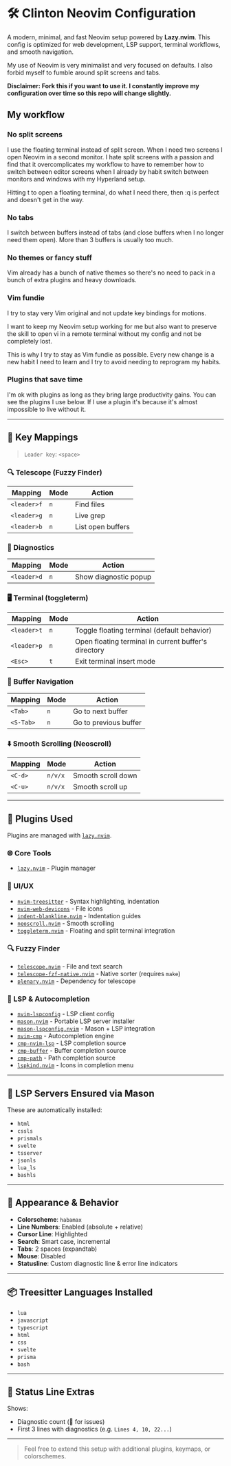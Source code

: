 # 🛠️ Clinton Neovim Configuration

A modern, minimal, and fast Neovim setup powered by **Lazy.nvim**. This config is optimized for web development, LSP support, terminal workflows, and smooth navigation.

My use of Neovim is very minimalist and very focused on defaults. I also forbid myself to fumble around split screens and tabs.

**Disclaimer: Fork this if you want to use it. I constantly improve my configuration over time so this repo will change slightly.**

## My workflow
### No split screens
I use the floating terminal instead of split screen. When I need two screens I open Neovim in a second monitor. I hate split screens with a passion and find that it overcomplicates my workflow to have to remember how to switch between editor screens when I already by habit switch between monitors and windows with my Hyperland setup.

Hitting <leader>t to open a floating terminal, do what I need there, then :q is perfect and doesn't get in the way.

### No tabs
I switch between buffers instead of tabs (and close buffers when I no longer need them open). More than 3 buffers is usually too much.

### No themes or fancy stuff
Vim already has a bunch of native themes so there's no need to pack in a bunch of extra plugins and heavy downloads.

### Vim fundie
I try to stay very Vim original and not update key bindings for motions.

I want to keep my Neovim setup working for me but also want to preserve the skill to open vi in a remote terminal without my config and not be completely lost.

This is why I try to stay as Vim fundie as possible. Every new change is a new habit I need to learn and I try to avoid needing to reprogram my habits.

### Plugins that save time
I'm ok with plugins as long as they bring large productivity gains. You can see the plugins I use below. If I use a plugin it's because it's almost impossible to live without it.

---

## 🔑 Key Mappings

> `Leader key`: `<space>`

### 🔍 Telescope (Fuzzy Finder)

| Mapping         | Mode | Action                         |
|-----------------|------|--------------------------------|
| `<leader>f`     | `n`  | Find files                     |
| `<leader>g`     | `n`  | Live grep                      |
| `<leader>b`     | `n`  | List open buffers              |

### 🧠 Diagnostics

| Mapping         | Mode | Action                             |
|-----------------|------|------------------------------------|
| `<leader>d`     | `n`  | Show diagnostic popup              |

### 🖥️ Terminal (toggleterm)

| Mapping         | Mode | Action                                               |
|-----------------|------|------------------------------------------------------|
| `<leader>t`     | `n`  | Toggle floating terminal (default behavior)          |
| `<leader>p`     | `n`  | Open floating terminal in current buffer's directory |
| `<Esc>`         | `t`  | Exit terminal insert mode                            |

### 🔄 Buffer Navigation

| Mapping         | Mode | Action               |
|-----------------|------|----------------------|
| `<Tab>`         | `n`  | Go to next buffer    |
| `<S-Tab>`       | `n`  | Go to previous buffer|

### ⬇️ Smooth Scrolling (Neoscroll)

| Mapping         | Mode    | Action                      |
|-----------------|---------|-----------------------------|
| `<C-d>`         | `n/v/x` | Smooth scroll down          |
| `<C-u>`         | `n/v/x` | Smooth scroll up            |

---

## 🔌 Plugins Used

Plugins are managed with [`lazy.nvim`](https://github.com/folke/lazy.nvim).

### 🌐 Core Tools

- [`lazy.nvim`](https://github.com/folke/lazy.nvim) - Plugin manager

### 🌈 UI/UX

- [`nvim-treesitter`](https://github.com/nvim-treesitter/nvim-treesitter) - Syntax highlighting, indentation
- [`nvim-web-devicons`](https://github.com/nvim-tree/nvim-web-devicons) - File icons
- [`indent-blankline.nvim`](https://github.com/lukas-reineke/indent-blankline.nvim) - Indentation guides
- [`neoscroll.nvim`](https://github.com/karb94/neoscroll.nvim) - Smooth scrolling
- [`toggleterm.nvim`](https://github.com/akinsho/toggleterm.nvim) - Floating and split terminal integration

### 🔍 Fuzzy Finder

- [`telescope.nvim`](https://github.com/nvim-telescope/telescope.nvim) - File and text search
- [`telescope-fzf-native.nvim`](https://github.com/nvim-telescope/telescope-fzf-native.nvim) - Native sorter (requires `make`)
- [`plenary.nvim`](https://github.com/nvim-lua/plenary.nvim) - Dependency for telescope

### 🧠 LSP & Autocompletion

- [`nvim-lspconfig`](https://github.com/neovim/nvim-lspconfig) - LSP client config
- [`mason.nvim`](https://github.com/williamboman/mason.nvim) - Portable LSP server installer
- [`mason-lspconfig.nvim`](https://github.com/williamboman/mason-lspconfig.nvim) - Mason + LSP integration
- [`nvim-cmp`](https://github.com/hrsh7th/nvim-cmp) - Autocompletion engine
- [`cmp-nvim-lsp`](https://github.com/hrsh7th/cmp-nvim-lsp) - LSP completion source
- [`cmp-buffer`](https://github.com/hrsh7th/cmp-buffer) - Buffer completion source
- [`cmp-path`](https://github.com/hrsh7th/cmp-path) - Path completion source
- [`lspkind.nvim`](https://github.com/onsails/lspkind.nvim) - Icons in completion menu

---

## 🧠 LSP Servers Ensured via Mason

These are automatically installed:

- `html`
- `cssls`
- `prismals`
- `svelte`
- `tsserver`
- `jsonls`
- `lua_ls`
- `bashls`

---

## 🧪 Appearance & Behavior

- **Colorscheme**: `habamax`
- **Line Numbers**: Enabled (absolute + relative)
- **Cursor Line**: Highlighted
- **Search**: Smart case, incremental
- **Tabs**: 2 spaces (expandtab)
- **Mouse**: Disabled
- **Statusline**: Custom diagnostic line & error line indicators

---

## 📦 Treesitter Languages Installed

- `lua`
- `javascript`
- `typescript`
- `html`
- `css`
- `svelte`
- `prisma`
- `bash`

---

## 📜 Status Line Extras

Shows:
- Diagnostic count (🔴 for issues)
- First 3 lines with diagnostics (e.g. `Lines 4, 10, 22...`)

---

> Feel free to extend this setup with additional plugins, keymaps, or colorschemes.

